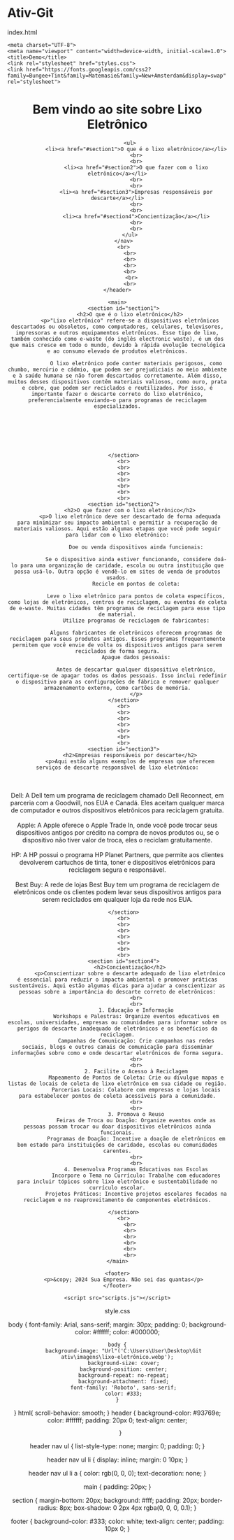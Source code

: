 # Ativ-Git
index.html

<!DOCTYPE html>
<html lang="pt-BR">
<head>
    

    <meta charset="UTF-8">
    <meta name="viewport" content="width=device-width, initial-scale=1.0">
    <title>Demo</title>
    <link rel="stylesheet" href="styles.css">
    <link href="https://fonts.googleapis.com/css2?family=Bungee+Tint&family=Matemasie&family=New+Amsterdam&display=swap" rel="stylesheet">



</head>
<body>
    <header>
        <h1>Bem vindo ao site sobre Lixo Eletrônico</h1>
        <nav>
            
            <ul>
                <li><a href="#section1">O que é o lixo eletrônico</a></li>
                <br>
                <br>
                <li><a href="#section2">O que fazer com o lixo eletrônico</a></li>
                <br>
                <br>
                <li><a href="#section3">Empresas responsáveis por descarte</a></li>
                <br>
                <br>
                <li><a href="#section4">Concientização</a></li>
                <br>
                <br>
            </ul>
        </nav>
        <br>
            <br>
            <br>
            <br>
            <br>
             <br>
            <br>
    </header>
 
    <main>
        <section id="section1">
            <h2>O que é o lixo eletrônico</h2>
            <p>"Lixo eletrônico" refere-se a dispositivos eletrônicos descartados ou obsoletos, como computadores, celulares, televisores, impressoras e outros equipamentos eletrônicos. Esse tipo de lixo, também conhecido como e-waste (do inglês electronic waste), é um dos que mais cresce em todo o mundo, devido à rápida evolução tecnológica e ao consumo elevado de produtos eletrônicos.

                O lixo eletrônico pode conter materiais perigosos, como chumbo, mercúrio e cádmio, que podem ser prejudiciais ao meio ambiente e à saúde humana se não forem descartados corretamente. Além disso, muitos desses dispositivos contêm materiais valiosos, como ouro, prata e cobre, que podem ser reciclados e reutilizados. Por isso, é importante fazer o descarte correto do lixo eletrônico, preferencialmente enviando-o para programas de reciclagem especializados.
                
                
                
                
                
                
                
        </section>
        <br>
        <br>
        <br>
        <br>
        <br>
        <br>
        <br>
        <section id="section2">
            <h2>O que fazer com o lixo eletrônico</h2>
            <p>O lixo eletrônico deve ser descartado de forma adequada para minimizar seu impacto ambiental e permitir a recuperação de materiais valiosos. Aqui estão algumas etapas que você pode seguir para lidar com o lixo eletrônico:

                Doe ou venda dispositivos ainda funcionais:
                
                Se o dispositivo ainda estiver funcionando, considere doá-lo para uma organização de caridade, escola ou outra instituição que possa usá-lo. Outra opção é vendê-lo em sites de venda de produtos usados.
                Recicle em pontos de coleta:
                
                Leve o lixo eletrônico para pontos de coleta específicos, como lojas de eletrônicos, centros de reciclagem, ou eventos de coleta de e-waste. Muitas cidades têm programas de reciclagem para esse tipo de material.
                Utilize programas de reciclagem de fabricantes:
                
                Alguns fabricantes de eletrônicos oferecem programas de reciclagem para seus produtos antigos. Esses programas frequentemente permitem que você envie de volta os dispositivos antigos para serem reciclados de forma segura.
                Apague dados pessoais:
                
                Antes de descartar qualquer dispositivo eletrônico, certifique-se de apagar todos os dados pessoais. Isso inclui redefinir o dispositivo para as configurações de fábrica e remover qualquer armazenamento externo, como cartões de memória.
                </p>
        </section>
        <br>
        <br>
        <br>
        <br>
        <br>
        <br>
        <br>
        <section id="section3">
            <h2>Empresas responsáveis por descarte</h2>
            <p>Aqui estão alguns exemplos de empresas que oferecem serviços de descarte responsável de lixo eletrônico:
<br>
<br>
                Dell:
                A Dell tem um programa de reciclagem chamado Dell Reconnect, em parceria com a Goodwill, nos EUA e Canadá. Eles aceitam qualquer marca de computador e outros dispositivos eletrônicos para reciclagem gratuita.
                <br>
                <br>
                Apple:
                A Apple oferece o Apple Trade In, onde você pode trocar seus dispositivos antigos por crédito na compra de novos produtos ou, se o dispositivo não tiver valor de troca, eles o reciclam gratuitamente.
                <br>
                <br>
                HP:
                A HP possui o programa HP Planet Partners, que permite aos clientes devolverem cartuchos de tinta, toner e dispositivos eletrônicos para reciclagem segura e responsável.
                <br>
                <br>
                Best Buy:
                A rede de lojas Best Buy tem um programa de reciclagem de eletrônicos onde os clientes podem levar seus dispositivos antigos para serem reciclados em qualquer loja da rede nos EUA.
                
        </section>
        <br>
        <br>
        <br>
        <br>
        <br>
        <br>
        <br>
        <section id="section4">
            <h2>Concientização</h2>
            <p>Conscientizar sobre o descarte adequado de lixo eletrônico é essencial para reduzir o impacto ambiental e promover práticas sustentáveis. Aqui estão algumas dicas para ajudar a conscientizar as pessoas sobre a importância do descarte correto de eletrônicos:
                <br>
                <br>
                1. Educação e Informação
                Workshops e Palestras: Organize eventos educativos em escolas, universidades, empresas ou comunidades para informar sobre os perigos do descarte inadequado de eletrônicos e os benefícios da reciclagem.
                Campanhas de Comunicação: Crie campanhas nas redes sociais, blogs e outros canais de comunicação para disseminar informações sobre como e onde descartar eletrônicos de forma segura.
                <br>
                <br>
                2. Facilite o Acesso à Reciclagem
                Mapeamento de Pontos de Coleta: Crie ou divulgue mapas e listas de locais de coleta de lixo eletrônico em sua cidade ou região.
                Parcerias Locais: Colabore com empresas e lojas locais para estabelecer pontos de coleta acessíveis para a comunidade.
                <br>
                <br>
                3. Promova o Reuso
                Feiras de Troca ou Doação: Organize eventos onde as pessoas possam trocar ou doar dispositivos eletrônicos ainda funcionais.
                Programas de Doação: Incentive a doação de eletrônicos em bom estado para instituições de caridade, escolas ou comunidades carentes.
                <br>
                <br>
                4. Desenvolva Programas Educativos nas Escolas
                Incorpore o Tema no Currículo: Trabalhe com educadores para incluir tópicos sobre lixo eletrônico e sustentabilidade no currículo escolar.
                Projetos Práticos: Incentive projetos escolares focados na reciclagem e no reaproveitamento de componentes eletrônicos.
               
        </section>
        <br>
            <br>
            <br>
            <br>
            <br>
            <br>
            <br>
    </main>
 
    <footer>
        <p>&copy; 2024 Sua Empresa. Não sei das quantas</p>
    </footer>
 
    <script src="scripts.js"></script>
</body>





style.css


body {
    font-family: Arial, sans-serif;
    margin: 30px;
    padding: 0;
    background-color: #ffffff;
    color: #000000;





    body {
        background-image: "Url"('C:\Users\User\Desktop\Git ativ\imagens\lixo-eletrônico.webp');
        background-size: cover;
        background-position: center;
        background-repeat: no-repeat;
        background-attachment: fixed;
        font-family: 'Roboto', sans-serif;
        color: #333;
    }




}
html{
    scroll-behavior: smooth;
}
header {
    background-color: #93769e;
    color: #ffffff;
    padding: 20px 0;
    text-align: center;
    
      }
      

header nav ul {
    list-style-type: none;
    margin: 0;
    padding: 0;
}

header nav ul li {
    display: inline;
    margin: 0 10px;
}

header nav ul li a {
    color: rgb(0, 0, 0);
    text-decoration: none;
}

main {
    padding: 20px;
}

section {
    margin-bottom: 20px;
    background: #fff;
    padding: 20px;
    border-radius: 8px;
    box-shadow: 0 2px 4px rgba(0, 0, 0, 0.1);
}

footer {
    background-color: #333;
    color: white;
    text-align: center;
    padding: 10px 0;
}


</html>


